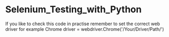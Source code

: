 # Selenium_Testing_with_Python
If you like to check this code in practise remember to set the correct web driver for example Chrome
driver = webdriver.Chrome('/Your/Driver/Path/')
